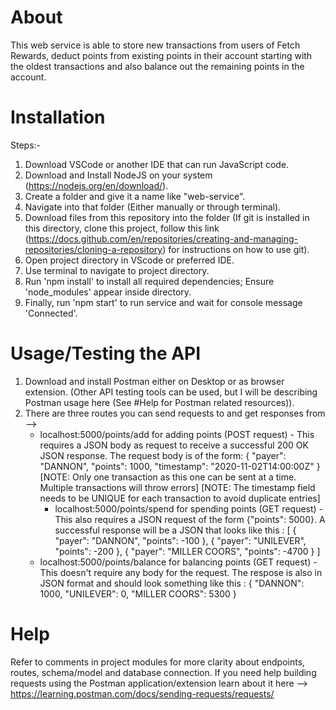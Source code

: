 <!-- @format -->
<!-- This is the README document for this web service. -->

# About

This web service is able to store new transactions from users of Fetch Rewards, deduct points from existing points in their account starting with the oldest transactions and also balance out the remaining points in the account.

# Installation

Steps:-

1. Download VSCode or another IDE that can run JavaScript code.
2. Download and Install NodeJS on your system (<https://nodejs.org/en/download/>).
3. Create a folder and give it a name like "web-service".
4. Navigate into that folder (Either manually or through terminal).
5. Download files from this repository into the folder (If git is installed in this directory, clone this project, follow this link (<https://docs.github.com/en/repositories/creating-and-managing-repositories/cloning-a-repository>) for instructions on how to use git).
6. Open project directory in VScode or preferred IDE.
7. Use terminal to navigate to project directory.
8. Run 'npm install' to install all required dependencies; Ensure 'node_modules' appear inside directory.
9. Finally, run 'npm start' to run service and wait for console message 'Connected'.

# Usage/Testing the API

1. Download and install Postman either on Desktop or as browser extension. (Other API testing tools can be used, but I will be describing Postman usage here (See #Help for Postman related resources)).
2. There are three routes you can send requests to and get responses from -->
   - localhost:5000/points/add for adding points (POST request) - This requires a JSON body as request to receive a successful 200 OK JSON response. The request body is of the form:
     { "payer": "DANNON",
     "points": 1000,
     "timestamp": "2020-11-02T14:00:00Z"
     }
     [NOTE: Only one transaction as this one can be sent at a time. Multiple transactions will throw errors]
     [NOTE: The timestamp field needs to be UNIQUE for each transaction to avoid duplicate entries]
     - localhost:5000/points/spend for spending points (GET request) - This also requires a JSON request of the form {"points": 5000}. A successful response will be a JSON that looks like this :
       [
       {
       "payer": "DANNON",
       "points": -100
       },
       {
       "payer": "UNILEVER",
       "points": -200
       },
       {
       "payer": "MILLER COORS",
       "points": -4700
       }
       ]
   - localhost:5000/points/balance for balancing points (GET request) - This doesn't require any body for the request. The respose is also in JSON format and should look something like this :
     {
     "DANNON": 1000,
     "UNILEVER": 0,
     "MILLER COORS": 5300
     }

# Help

Refer to comments in project modules for more clarity about endpoints, routes, schema/model and database connection.
If you need help building requests using the Postman application/extension learn about it here --> <https://learning.postman.com/docs/sending-requests/requests/>
